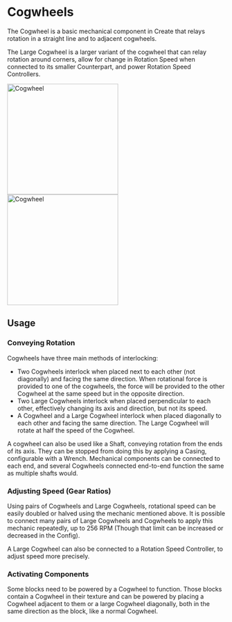 # Cogwheels

The Cogwheel is a basic mechanical component in Create that relays rotation in a straight line and to adjacent cogwheels.

The Large Cogwheel is a larger variant of the cogwheel that can relay rotation around corners, allow for change in Rotation Speed when connected to its smaller Counterpart, and power Rotation Speed Controllers.

<img src="../assets/blocks/cogwheel.png" alt="Cogwheel" width="256"/>
<img src="../assets/blocks/large_cogwheel.png" alt="Cogwheel" width="256"/>

## Usage

### Conveying Rotation

Cogwheels have three main methods of interlocking:

- Two Cogwheels interlock when placed next to each other (not diagonally) and facing the same direction. When rotational force is provided to one of the cogwheels, the force will be provided to the other Cogwheel at the same speed but in the opposite direction.
- Two Large Cogwheels interlock when placed perpendicular to each other, effectively changing its axis and direction, but not its speed.
- A Cogwheel and a Large Cogwheel interlock when placed diagonally to each other and facing the same direction. The Large Cogwheel will rotate at half the speed of the Cogwheel.

A cogwheel can also be used like a Shaft, conveying rotation from the ends of its axis. They can be stopped from doing this by applying a Casing, configurable with a Wrench. Mechanical components can be connected to each end, and several Cogwheels connected end-to-end function the same as multiple shafts would.

### Adjusting Speed (Gear Ratios)

Using pairs of Cogwheels and Large Cogwheels, rotational speed can be easily doubled or halved using the mechanic mentioned above. It is possible to connect many pairs of Large Cogwheels and Cogwheels to apply this mechanic repeatedly, up to 256 RPM (Though that limit can be increased or decreased in the Config).

A Large Cogwheel can also be connected to a Rotation Speed Controller, to adjust speed more precisely.

### Activating Components

Some blocks need to be powered by a Cogwheel to function. Those blocks contain a Cogwheel in their texture and can be powered by placing a Cogwheel adjacent to them or a large Cogwheel diagonally, both in the same direction as the block, like a normal Cogwheel.
